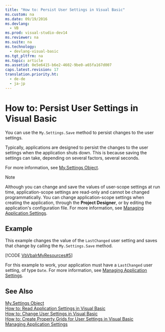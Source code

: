 ```yaml
---
title: "How to: Persist User Settings in Visual Basic"
ms.custom: na
ms.date: 09/19/2016
ms.devlang: 
  - VB
ms.prod: visual-studio-dev14
ms.reviewer: na
ms.suite: na
ms.technology: 
  - devlang-visual-basic
ms.tgt_pltfrm: na
ms.topic: article
ms.assetid: 0e5e6415-b6e2-4602-9be0-a65fa167d007
caps.latest.revision: 17
translation.priority.ht: 
  - de-de
  - ja-jp
---
```

# How to: Persist User Settings in Visual Basic
You can use the `My.Settings.Save` method to persist changes to the user settings.  
  
 Typically, applications are designed to persist the changes to the user settings when the application shuts down. This is because saving the settings can take, depending on several factors, several seconds.  
  
 For more information, see [My.Settings Object](../Topic/My.Settings%20Object.md).  
  
> [!NOTE]
>  Although you can change and save the values of user-scope settings at run time, application-scope settings are read-only and cannot be changed programmatically. You can change application-scope settings when creating the application, through the **Project Designer**, or by editing the application's configuration file. For more information, see [Managing Application Settings](../Topic/Managing%20Application%20Settings%20\(.NET\).md).  
  
## Example  
 This example changes the value of the `LastChanged` user setting and saves that change by calling the `My.Settings.Save` method.  
  
 [!CODE [VbVbalrMyResources#5](../CodeSnippet/VS_Snippets_VBCSharp/VbVbalrMyResources#5)]  
  
 For this example to work, your application must have a `LastChanged` user setting, of type `Date`. For more information, see [Managing Application Settings](../Topic/Managing%20Application%20Settings%20\(.NET\).md).  
  
## See Also  
 [My.Settings Object](../Topic/My.Settings%20Object.md)   
 [How to: Read Application Settings in Visual Basic](../vs140/How-to--Read-Application-Settings-in-Visual-Basic.md)   
 [How to: Change User Settings in Visual Basic](../vs140/How-to--Change-User-Settings-in-Visual-Basic.md)   
 [How to: Create Property Grids for User Settings in Visual Basic](../vs140/How-to--Create-Property-Grids-for-User-Settings-in-Visual-Basic.md)   
 [Managing Application Settings](../Topic/Managing%20Application%20Settings%20\(.NET\).md)